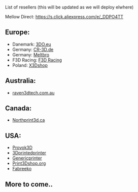 List of resellers (this will be updated as we will deploy elwhere)

Mellow Direct:  https://s.click.aliexpress.com/e/_DDPO4TT

## Europe:

- Danemark: [3DO.eu](https://3do.eu/) 
- Germany: [CR-3D.de](https://www.cr3d.de/)
- Germany: [Meltbro](https://meltbro.de/mellow-vzbot-awd-330-3d-drucker-bausatz-metall-komponenten-golitath-hotend-hextrudort.html)
- F3D Racing: [F3D Racing](https://f3d-racing-fdm.myshopify.com/)
- Poland: [X3Dshop](https://x3dshop.com/products/drukarka-3d-mellow-vzbot-330-kit-1)


## Australia:
- [raven3dtech.com.au](https://raven3dtech.com.au/product/mellow-goliath-air-water/)

## Canada:
- [Northprint3d.ca](https://northprint3d.ca/product/vzbot-mellow-goliath-lsd-hotend/)

## USA:
- [Provok3D](https://provok3d.com/vzbot-2/?v=0a10a0b3e53b)
- [3Dprintedprinter](https://3Dprintedprinters.com) 
- [Genericprinter](https://www.genericprinter.com/product/goliath-air-water-v2-hotend/)
- [Print3Dshop.org](https://print3dshop.org/)
- [Fabreeko](https://www.fabreeko.com/collections/hot-ends/products/vz-bot-goliath-hot-end-by-mellow)


## More to come..
